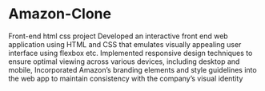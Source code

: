 # Amazon-Clone
Front-end html css project
Developed an interactive front end web application using HTML and CSS that emulates
visually appealing user interface using flexbox etc. Implemented responsive design techniques to ensure
optimal viewing across various devices, including desktop and mobile, Incorporated Amazon’s branding
elements and style guidelines into the web app to maintain consistency with the company’s visual identity
